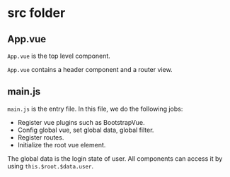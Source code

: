 # src folder

## App.vue

`App.vue` is the top level component.

`App.vue` contains a header component and a router view.

## main.js

`main.js` is the entry file. In this file, we do the following jobs:

- Register vue plugins such as BootstrapVue.
- Config global vue, set global data, global filter.
- Register routes.
- Initialize the root vue element.

The global data is the login state of user. All components can access it by using `this.$root.$data.user`.